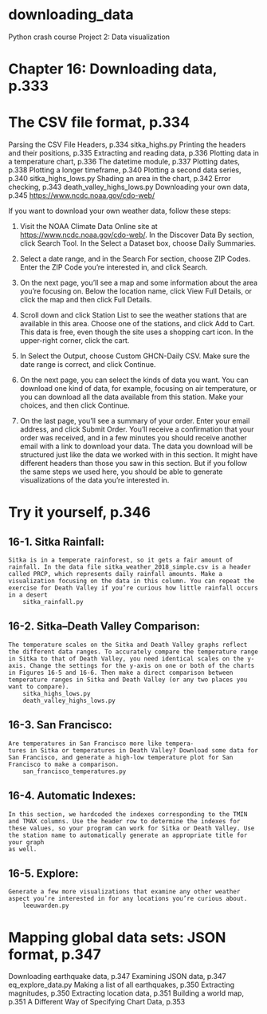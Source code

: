 # downloading_data

Python crash course
Project 2: Data visualization

# Chapter 16: Downloading data, p.333

# The CSV file format, p.334
Parsing the CSV File Headers, p.334
    sitka_highs.py
Printing the headers and their positions, p.335
Extracting and reading data, p.336
Plotting data in a temperature chart, p.336
The datetime module, p.337
Plotting dates, p.338
Plotting a longer timeframe, p.340
Plotting a second data series, p.340
    sitka_highs_lows.py
Shading an area in the chart, p.342
Error checking, p.343
    death_valley_highs_lows.py
Downloading your own data, p.345
    https://www.ncdc.noaa.gov/cdo-web/

If you want to download your own weather data, follow these steps:

1. Visit the NOAA Climate Data Online site at https://www.ncdc.noaa.gov/cdo-web/. In the Discover Data By section, click Search Tool. In the Select a Dataset box, choose Daily Summaries.

2. Select a date range, and in the Search For section, choose ZIP Codes. Enter the ZIP Code you’re interested in, and click Search.

3. On the next page, you’ll see a map and some information about the area you’re focusing on. Below the location name, click View Full Details, or click the map and then click Full Details.

4. Scroll down and click Station List to see the weather stations that are available in this area. Choose one of the stations, and click Add to Cart. This data is free, even though the site uses a shopping cart icon. In the
upper-right corner, click the cart.

5. In Select the Output, choose Custom GHCN-Daily CSV. Make sure the date range is correct, and click Continue.

6. On the next page, you can select the kinds of data you want. You can download one kind of data, for example, focusing on air temperature, or you can download all the data available from this station. Make your choices, and then click Continue.

7. On the last page, you’ll see a summary of your order. Enter your email address, and click Submit Order. You’ll receive a confirmation that your order was received, and in a few minutes you should receive another email with a link to download your data. The data you download will be structured just like the data we worked with in this section. It might have different headers than those you saw in this section. But if you follow the same steps we used here, you should be
able to generate visualizations of the data you’re interested in.


# Try it yourself, p.346

## 16-1. Sitka Rainfall: 
    Sitka is in a temperate rainforest, so it gets a fair amount of rainfall. In the data file sitka_weather_2018_simple.csv is a header called PRCP, which represents daily rainfall amounts. Make a visualization focusing on the data in this column. You can repeat the exercise for Death Valley if you’re curious how little rainfall occurs in a desert
        sitka_rainfall.py

## 16-2. Sitka–Death Valley Comparison: 
    The temperature scales on the Sitka and Death Valley graphs reflect the different data ranges. To accurately compare the temperature range in Sitka to that of Death Valley, you need identical scales on the y-axis. Change the settings for the y-axis on one or both of the charts in Figures 16-5 and 16-6. Then make a direct comparison between temperature ranges in Sitka and Death Valley (or any two places you want to compare).
        sitka_highs_lows.py
        death_valley_highs_lows.py

## 16-3. San Francisco: 
    Are temperatures in San Francisco more like tempera-
    tures in Sitka or temperatures in Death Valley? Download some data for San Francisco, and generate a high-low temperature plot for San Francisco to make a comparison.
        san_francisco_temperatures.py

## 16-4. Automatic Indexes: 
    In this section, we hardcoded the indexes corresponding to the TMIN and TMAX columns. Use the header row to determine the indexes for these values, so your program can work for Sitka or Death Valley. Use the station name to automatically generate an appropriate title for your graph
    as well.

## 16-5. Explore: 
    Generate a few more visualizations that examine any other weather aspect you’re interested in for any locations you’re curious about.
        leeuwarden.py


# Mapping global data sets: JSON format, p.347
Downloading earthquake data, p.347
Examining JSON data, p.347
    eq_explore_data.py
Making a list of all earthquakes, p.350
Extracting magnitudes, p.350
Extracting location data, p.351
Building a world map, p.351
A Different Way of Specifying Chart Data, p.353
